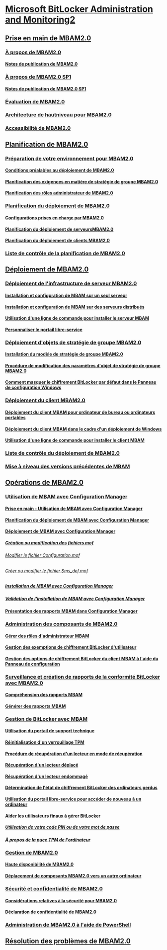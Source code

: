 # [Microsoft BitLocker Administration and Monitoring2](index.md)
## [Prise en main de MBAM2.0](getting-started-with-mbam-20-mbam-2.md)
### [À propos de MBAM2.0](about-mbam-20-mbam-2.md)
#### [Notes de publication de MBAM2.0](release-notes-for-mbam-20-mbam-2.md)
### [À propos de MBAM2.0 SP1](about-mbam-20-sp1.md)
#### [Notes de publication de MBAM2.0 SP1](release-notes-for-mbam-20-sp1.md)
### [Évaluation de MBAM2.0](evaluating-mbam-20-mbam-2.md)
### [Architecture de hautniveau pour MBAM2.0](high-level-architecture-for-mbam-20-mbam-2.md)
### [Accessibilité de MBAM2.0](accessibility-for-mbam-20-mbam-2.md)
## [Planification de MBAM2.0](planning-for-mbam-20-mbam-2.md)
### [Préparation de votre environnement pour MBAM2.0](preparing-your-environment-for-mbam-20-mbam-2.md)
#### [Conditions préalables au déploiement de MBAM2.0](mbam-20-deployment-prerequisites-mbam-2.md)
#### [Planification des exigences en matière de stratégie de groupe MBAM2.0](planning-for-mbam-20-group-policy-requirements-mbam-2.md)
#### [Planification des rôles administrateur de MBAM2.0](planning-for-mbam-20-administrator-roles-mbam-2.md)
### [Planification du déploiement de MBAM2.0](planning-to-deploy-mbam-20-mbam-2.md)
#### [Configurations prises en charge par MBAM2.0](mbam-20-supported-configurations-mbam-2.md)
#### [Planification du déploiement de serveursMBAM2.0](planning-for-mbam-20-server-deployment-mbam-2.md)
#### [Planification du déploiement de clients MBAM2.0](planning-for-mbam-20-client-deployment-mbam-2.md)
### [Liste de contrôle de la planification de MBAM2.0](mbam-20-planning-checklist-mbam-2.md)
## [Déploiement de MBAM2.0](deploying-mbam-20-mbam-2.md)
### [Déploiement de l'infrastructure de serveur MBAM2.0](deploying-the-mbam-20-server-infrastructure-mbam-2.md)
#### [Installation et configuration de MBAM sur un seul serveur](how-to-install-and-configure-mbam-on-a-single-server-mbam-2.md)
#### [Installation et configuration de MBAM sur des serveurs distribués](how-to-install-and-configure-mbam-on-distributed-servers-mbam-2.md)
#### [Utilisation d'une ligne de commande pour installer le serveur MBAM](how-to-use-a-command-line-to-install-the-mbam-server.md)
#### [Personnaliser le portail libre-service](how-to-brand-the-self-service-portal.md)
### [Déploiement d'objets de stratégie de groupe MBAM2.0](deploying-mbam-20-group-policy-objects-mbam-2.md)
#### [Installation du modèle de stratégie de groupe MBAM2.0](how-to-install-the-mbam-20-group-policy-template-mbam-2.md)
#### [Procédure de modification des paramètres d'objet de stratégie de groupe MBAM2.0](how-to-edit-mbam-20-gpo-settings-mbam-2.md)
#### [Comment masquer le chiffrement BitLocker par défaut dans le Panneau de configuration Windows](how-to-hide-default-bitlocker-encryption-in-the-windows-control-panel-mbam-2.md)
### [Déploiement du client MBAM2.0](deploying-the-mbam-20-client-mbam-2.md)
#### [Déploiement du client MBAM pour ordinateur de bureau ou ordinateurs portables](how-to-deploy-the-mbam-client-to-desktop-or-laptop-computers-mbam-2.md)
#### [Déploiement du client MBAM dans le cadre d'un déploiement de Windows](how-to-deploy-the-mbam-client-as-part-of-a-windows-deployment-mbam-2.md)
#### [Utilisation d'une ligne de commande pour installer le client MBAM](how-to-use-a-command-line-to-install-the-mbam-client.md)
### [Liste de contrôle du déploiement de MBAM2.0](mbam-20-deployment-checklist-mbam-2.md)
### [Mise à niveau des versions précédentes de MBAM](upgrading-from-previous-versions-of-mbam.md)
## [Opérations de MBAM2.0](operations-for-mbam-20-mbam-2.md)
### [Utilisation de MBAM avec Configuration Manager](using-mbam-with-configuration-manager.md)
#### [Prise en main - Utilisation de MBAM avec Configuration Manager](getting-started---using-mbam-with-configuration-manager.md)
#### [Planification du déploiement de MBAM avec Configuration Manager](planning-to-deploy-mbam-with-configuration-manager-2.md)
#### [Déploiement de MBAM avec Configuration Manager](deploying-mbam-with-configuration-manager-mbam2.md)
##### [Création ou modification des fichiers mof](how-to-create-or-edit-the-mof-files.md)
###### [Modifier le fichier Configuration.mof](edit-the-configurationmof-file.md)
###### [Créer ou modifier le fichier Sms_def.mof](create-or-edit-the-sms-defmof-file.md)
##### [Installation de MBAM avec Configuration Manager](how-to-install-mbam-with-configuration-manager.md)
##### [Validation de l'installation de MBAM avec Configuration Manager](how-to-validate-the-mbam-installation-with-configuration-manager.md)
#### [Présentation des rapports MBAM dans Configuration Manager](understanding-mbam-reports-in-configuration-manager.md)
### [Administration des composants de MBAM2.0](administering-mbam-20-features-mbam-2.md)
#### [Gérer des rôles d'administrateur MBAM](how-to-manage-mbam-administrator-roles-mbam-2.md)
#### [Gestion des exemptions de chiffrement BitLocker d'utilisateur](how-to-manage-user-bitlocker-encryption-exemptions-mbam-2.md)
#### [Gestion des options de chiffrement BitLocker du client MBAM à l'aide du Panneau de configuration](how-to-manage-mbam-client-bitlocker-encryption-options-by-using-the-control-panel-mbam-2.md)
### [Surveillance et création de rapports de la conformité BitLocker avec MBAM2.0](monitoring-and-reporting-bitlocker-compliance-with-mbam-20-mbam-2.md)
#### [Compréhension des rapports MBAM](understanding-mbam-reports-mbam-2.md)
#### [Générer des rapports MBAM](how-to-generate-mbam-reports-mbam-2.md)
### [Gestion de BitLocker avec MBAM](performing-bitlocker-management-with-mbam-mbam-2.md)
#### [Utilisation du portail de support technique](how-to-use-the-help-desk-portal.md)
#### [Réinitialisation d'un verrouillage TPM](how-to-reset-a-tpm-lockout-mbam-2.md)
#### [Procédure de récupération d'un lecteur en mode de récupération](how-to-recover-a-drive-in-recovery-mode-mbam-2.md)
#### [Récupération d'un lecteur déplacé](how-to-recover-a-moved-drive-mbam-2.md)
#### [Récupération d'un lecteur endommagé](how-to-recover-a-corrupted-drive-mbam-2.md)
#### [Détermination de l'état de chiffrement BitLocker des ordinateurs perdus](how-to-determine-bitlocker-encryption-state-of-lost-computers-mbam-2.md)
#### [Utilisation du portail libre-service pour accéder de nouveau à un ordinateur](how-to-use-the-self-service-portal-to-regain-access-to-a-computer.md)
#### [Aider les utilisateurs finaux à gérer BitLocker](helping-end-users-manage-bitlocker.md)
##### [Utilisation de votre code PIN ou de votre mot de passe](using-your-pin-or-password.md)
##### [À propos de la puce TPM de l'ordinateur](about-the-computer-tpm-chip.md)
### [Gestion de MBAM2.0](maintaining-mbam-20-mbam-2.md)
#### [Haute disponibilité de MBAM2.0](high-availability-for-mbam-20-mbam-2.md)
#### [Déplacement de composants MBAM2.0 vers un autre ordinateur](how-to-move-mbam-20-features-to-another-computer-mbam-2.md)
### [Sécurité et confidentialité de MBAM2.0](security-and-privacy-for-mbam-20-mbam-2.md)
#### [Considérations relatives à la sécurité pour MBAM2.0](mbam-20-security-considerations-mbam-2.md)
#### [Déclaration de confidentialité de MBAM2.0](mbam-20-privacy-statement-mbam-2.md)
### [Administration de MBAM2.0 à l'aide de PowerShell](administering-mbam-20-using-powershell-mbam-2.md)
## [Résolution des problèmes de MBAM2.0](troubleshooting-mbam-20-mbam-2.md)

